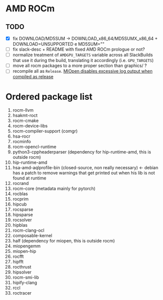 # AMD ROCm

## TODO

 - [x] fix DOWNLOAD/MD5SUM -> DOWNLOAD_x86_64/MD5SUMX_x86_64 + DOWNLOAD=UNSUPPORTED e MD5SUM=""
 - [ ] fix slack-desc + README with fixed AMD ROCm prologue or not?
 - [ ] normalize treatment of `AMDGPU_TARGETS` variable across all SlackBuilds that use it during the build, translating it accordingly (i.e. `GPU_TARGETS`)
 - [ ] move all rocm packages to a more proper section than graphics/ ?
 - [ ] recompile all as `Release`. [MIOpen disables excessive log output when compiled as release](https://github.com/ROCm/MIOpen/blob/10250d6bcdaef2767d4886b839f639938d15e9e5/docs/DebugAndLogging.md?plain=1#L24)

# Ordered package list

 1. rocm-llvm
 2. hsakmt-roct
 3. rocm-cmake
 4. rocm-device-libs
 5. rocm-compiler-support (comgr)
 6. hsa-rocr
 7. rocminfo
 8. rocm-opencl-runtime
 9. python3-cppheaderparser (dependency for hip-runtime-amd, this is outside rocm)
 10. hip-runtime-amd
 11. hsa-amd-aqlprofile-bin (closed-source, non really necessary) <- debian has a patch to remove warnings that get printed out when his lib is not found at runtime
 12. rocrand
 13. rocm-core (metadata mainly for pytorch)
 14. rocblas
 15. rocprim
 16. hipcub
 17. rocsparse
 18. hipsparse
 19. rocsolver
 20. hipblas
 21. rocm-clang-ocl
 22. composable-kernel
 23. half (dependency for miopen, this is outside rocm)
 24. miopengemm
 25. miopen-hip
 26. rocfft
 27. hipfft
 28. rocthrust
 29. hipsolver
 30. rocm-smi-lib
 31. hipify-clang
 32. rccl
 33. roctracer